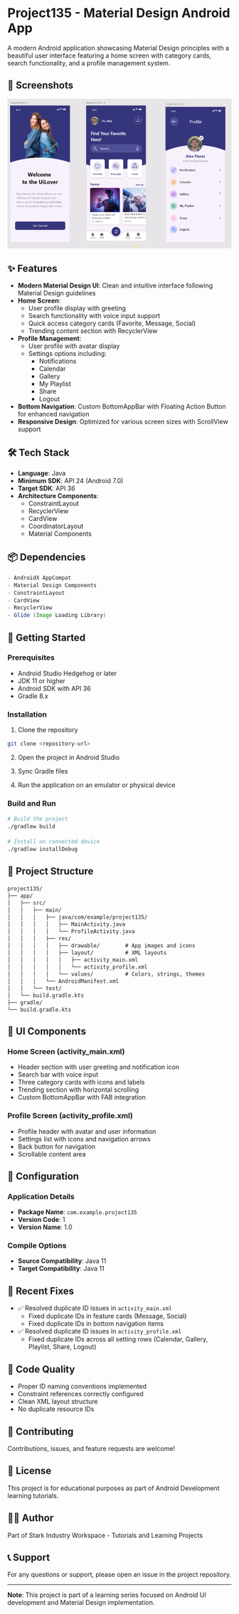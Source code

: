 # Project135 - Material Design Android App

A modern Android application showcasing Material Design principles with a beautiful user interface featuring a home screen with category cards, search functionality, and a profile management system.

## 📱 Screenshots

![App Screenshot](app/src/main/res/drawable/Screenshot%202025-10-20%20151415.png)

## ✨ Features

- **Modern Material Design UI**: Clean and intuitive interface following Material Design guidelines
- **Home Screen**: 
  - User profile display with greeting
  - Search functionality with voice input support
  - Quick access category cards (Favorite, Message, Social)
  - Trending content section with RecyclerView
- **Profile Management**:
  - User profile with avatar display
  - Settings options including:
    - Notifications
    - Calendar
    - Gallery
    - My Playlist
    - Share
    - Logout
- **Bottom Navigation**: Custom BottomAppBar with Floating Action Button for enhanced navigation
- **Responsive Design**: Optimized for various screen sizes with ScrollView support

## 🛠️ Tech Stack

- **Language**: Java
- **Minimum SDK**: API 24 (Android 7.0)
- **Target SDK**: API 36
- **Architecture Components**:
  - ConstraintLayout
  - RecyclerView
  - CardView
  - CoordinatorLayout
  - Material Components

## 📦 Dependencies

```gradle
- AndroidX AppCompat
- Material Design Components
- ConstraintLayout
- CardView
- RecyclerView
- Glide (Image Loading Library)
```

## 🚀 Getting Started

### Prerequisites

- Android Studio Hedgehog or later
- JDK 11 or higher
- Android SDK with API 36
- Gradle 8.x

### Installation

1. Clone the repository
```bash
git clone <repository-url>
```

2. Open the project in Android Studio

3. Sync Gradle files

4. Run the application on an emulator or physical device

### Build and Run

```bash
# Build the project
./gradlew build

# Install on connected device
./gradlew installDebug
```

## 📂 Project Structure

```
project135/
├── app/
│   ├── src/
│   │   ├── main/
│   │   │   ├── java/com/example/project135/
│   │   │   │   ├── MainActivity.java
│   │   │   │   └── ProfileActivity.java
│   │   │   ├── res/
│   │   │   │   ├── drawable/        # App images and icons
│   │   │   │   ├── layout/          # XML layouts
│   │   │   │   │   ├── activity_main.xml
│   │   │   │   │   └── activity_profile.xml
│   │   │   │   └── values/          # Colors, strings, themes
│   │   │   └── AndroidManifest.xml
│   │   └── test/
│   └── build.gradle.kts
├── gradle/
└── build.gradle.kts
```

## 🎨 UI Components

### Home Screen (activity_main.xml)
- Header section with user greeting and notification icon
- Search bar with voice input
- Three category cards with icons and labels
- Trending section with horizontal scrolling
- Custom BottomAppBar with FAB integration

### Profile Screen (activity_profile.xml)
- Profile header with avatar and user information
- Settings list with icons and navigation arrows
- Back button for navigation
- Scrollable content area

## 🔧 Configuration

### Application Details
- **Package Name**: `com.example.project135`
- **Version Code**: 1
- **Version Name**: 1.0

### Compile Options
- **Source Compatibility**: Java 11
- **Target Compatibility**: Java 11

## 🐛 Recent Fixes

- ✅ Resolved duplicate ID issues in `activity_main.xml`
  - Fixed duplicate IDs in feature cards (Message, Social)
  - Fixed duplicate IDs in bottom navigation items
- ✅ Resolved duplicate ID issues in `activity_profile.xml`
  - Fixed duplicate IDs across all setting rows (Calendar, Gallery, Playlist, Share, Logout)

## 📝 Code Quality

- Proper ID naming conventions implemented
- Constraint references correctly configured
- Clean XML layout structure
- No duplicate resource IDs

## 🤝 Contributing

Contributions, issues, and feature requests are welcome!

## 📄 License

This project is for educational purposes as part of Android Development learning tutorials.

## 👨‍💻 Author

Part of Stark Industry Workspace - Tutorials and Learning Projects

## 📞 Support

For any questions or support, please open an issue in the project repository.

---

**Note**: This project is part of a learning series focused on Android UI development and Material Design implementation.


